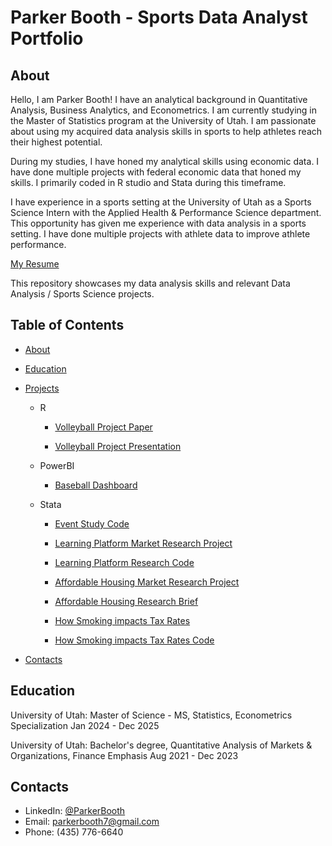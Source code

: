 # Parker Booth - Sports Data Analyst Portfolio
## About
Hello, I am Parker Booth! I have an analytical background in Quantitative Analysis, Business Analytics, and Econometrics. I am currently studying in the Master of Statistics program at the University of Utah. I am passionate about using my acquired data analysis skills in sports to help athletes reach their highest potential.

During my studies, I have honed my analytical skills using economic data. I have done multiple projects with federal economic data that honed my skills. I primarily coded in R studio and Stata during this timeframe.

I have experience in a sports setting at the University of Utah as a Sports Science Intern with the Applied Health & Performance Science department. This opportunity has given me experience with data analysis in a sports setting. I have done multiple projects with athlete data to improve athlete performance.

[My Resume](https://github.com/ParkerBooth/Sports-Analyst-Portfolio/blob/main/Parker%20Booth%20Resume.pdf) 

This repository showcases my data analysis skills and relevant Data Analysis / Sports Science projects. 

## Table of Contents
- [About](https://github.com/ParkerBooth/Sports-Analyst-Portfolio/blob/main/README.md#about)  
- [Education](https://github.com/ParkerBooth/Sports-Analyst-Portfolio/blob/main/README.md#education)
- [Projects](https://github.com/ParkerBooth/Sports-Analyst-Portfolio/blob/main/README.md#projects)
  - R
    
    - [Volleyball Project Paper](https://github.com/ParkerBooth/Sports-Analyst-Portfolio/blob/main/7960%20Volleyball%20Data%20Project%20-%20Booth%20(2).pdf)
      
    - [Volleyball Project Presentation](https://github.com/ParkerBooth/Sports-Analyst-Portfolio/blob/main/Volleyball%20Presentation.pdf)

  - PowerBI

    - [Baseball Dashboard](https://github.com/ParkerBooth/Sports-Analyst-Portfolio/blob/main/Baseball%20Dashboard.png)
      
  - Stata
    
    - [Event Study Code](https://github.com/ParkerBooth/Sports-Analyst-Portfolio/blob/main/Event%20Study%20Code.do)
    
    - [Learning Platform Market Research Project](https://github.com/ParkerBooth/Sports-Analyst-Portfolio/blob/main/4700-%20Market%20Research%20Project%20(2).pdf)
   
    - [Learning Platform Research Code](https://github.com/ParkerBooth/Sports-Analyst-Portfolio/blob/main/project%20do%20file.do)
   
    - [Affordable Housing Market Research Project](https://github.com/ParkerBooth/Sports-Analyst-Portfolio/blob/main/Final%20Empirical%20Project%20(1).pdf)
   
    - [Affordable Housing Research Brief](https://github.com/ParkerBooth/Sports-Analyst-Portfolio/blob/main/Final%20Empirical%20Project%20(1).pdf)
   
    - [How Smoking impacts Tax Rates](https://github.com/ParkerBooth/Sports-Analyst-Portfolio/blob/main/Market%20Research%20Project%202%20(1).pdf)
   
    - [How Smoking impacts Tax Rates Code](https://github.com/ParkerBooth/Sports-Analyst-Portfolio/blob/main/ResearchProject2.do)
  
- [Contacts](https://github.com/ParkerBooth/Sports-Analyst-Portfolio/blob/main/README.md#contacts)



## Education

University of Utah: 
Master of Science - MS, Statistics, Econometrics Specialization
Jan 2024 - Dec 2025

University of Utah:
Bachelor's degree, Quantitative Analysis of Markets & Organizations, Finance Emphasis
Aug 2021 - Dec 2023

## Contacts
- LinkedIn: [@ParkerBooth](https://www.linkedin.com/in/parker-booth-26b81b237/)
- Email: parkerbooth7@gmail.com
- Phone: (435) 776-6640
